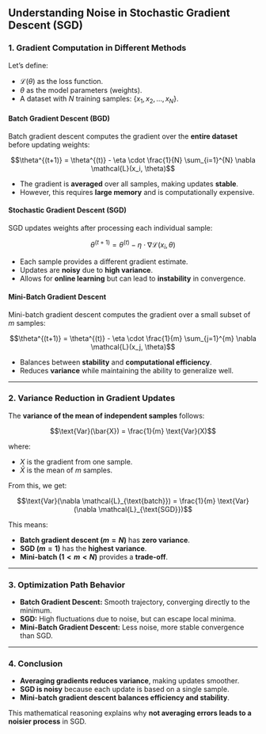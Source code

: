 ## Understanding Noise in Stochastic Gradient Descent (SGD)

### 1. Gradient Computation in Different Methods

Let’s define:
- $\mathcal{L}(\theta)$ as the loss function.
- $\theta$ as the model parameters (weights).
- A dataset with $N$ training samples: $\{x_1, x_2, ..., x_N\}$.

#### **Batch Gradient Descent (BGD)**

Batch gradient descent computes the gradient over the **entire dataset** before updating weights:

```math
\theta^{(t+1)} = \theta^{(t)} - \eta \cdot \frac{1}{N} \sum_{i=1}^{N} \nabla \mathcal{L}(x_i, \theta)
```

- The gradient is **averaged** over all samples, making updates **stable**.
- However, this requires **large memory** and is computationally expensive.

#### **Stochastic Gradient Descent (SGD)**

SGD updates weights after processing each individual sample:

```math
\theta^{(t+1)} = \theta^{(t)} - \eta \cdot \nabla \mathcal{L}(x_i, \theta)
```

- Each sample provides a different gradient estimate.
- Updates are **noisy** due to **high variance**.
- Allows for **online learning** but can lead to **instability** in convergence.

#### **Mini-Batch Gradient Descent**

Mini-batch gradient descent computes the gradient over a small subset of $m$ samples:

```math
\theta^{(t+1)} = \theta^{(t)} - \eta \cdot \frac{1}{m} \sum_{j=1}^{m} \nabla \mathcal{L}(x_j, \theta)
```

- Balances between **stability** and **computational efficiency**.
- Reduces **variance** while maintaining the ability to generalize well.

---

### 2. Variance Reduction in Gradient Updates

The **variance of the mean of independent samples** follows:

```math
\text{Var}(\bar{X}) = \frac{1}{m} \text{Var}(X)
```

where:
- $X$ is the gradient from one sample.
- $\bar{X}$ is the mean of $m$ samples.

From this, we get:

```math
\text{Var}(\nabla \mathcal{L}_{\text{batch}}) = \frac{1}{m} \text{Var}(\nabla \mathcal{L}_{\text{SGD}})
```

This means:
- **Batch gradient descent ($m = N$)** has **zero variance**.
- **SGD ($m = 1$)** has the **highest variance**.
- **Mini-batch ($1 < m < N$)** provides a **trade-off**.

---

### 3. Optimization Path Behavior
- **Batch Gradient Descent:** Smooth trajectory, converging directly to the minimum.
- **SGD:** High fluctuations due to noise, but can escape local minima.
- **Mini-Batch Gradient Descent:** Less noise, more stable convergence than SGD.

---

### 4. Conclusion
- **Averaging gradients reduces variance**, making updates smoother.
- **SGD is noisy** because each update is based on a single sample.
- **Mini-batch gradient descent balances efficiency and stability**.

This mathematical reasoning explains why **not averaging errors leads to a noisier process** in SGD.
